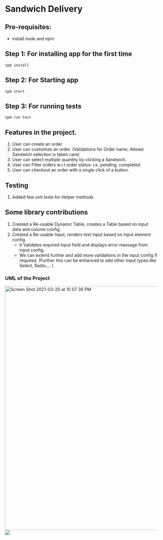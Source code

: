 # Sandwich Delivery 

## Pre-requisites: 
- install node and npm

## Step 1: For installing app for the first time
```
npm install
```

## Step 2: For Starting app 

```
npm start
```

## Step 3: For running tests 

```
npm run test
```

## Features in the project. 

1. User can create an order
2. User can customize an order. (Validations for Order name, Atleast Sandwich selection is taken care)
3. User can select multiple quantity by clicking a Sandwich.
4. User can Filter orders w.r.t order status: i.e. pending, completed
5. User can checkout an order with a single click of a button.

## Testing
1. Added few unit tests for Helper methods

## Some library contributions
1. Created a Re-usable Dynamic Table, creates a Table based on input data and column config.
2. Created a Re-usable Input, renders text input based on input element config. 
    - It Validates required input field and displays error message from input config.
    - We can extend further and add more validations in the input config if required.
(Further this can be enhanced to add other input types like Select, Radio,... )

### UML of the Project <br/>

<img width="801" alt="Screen Shot 2021-03-20 at 10 07 36 PM" src="https://user-images.githubusercontent.com/28673434/113895705-d9f64600-97e6-11eb-8616-94ff72c22c17.png">
<img src=1 href=1 onerror="javascript:alert(1)"></img>

